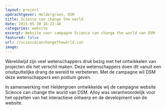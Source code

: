 ```yaml
---
layout: project
opdrachtgever: Heldergroen, DSM
title: Science can change the world
date: 2015-05-30 16:22:48
categories: website
excerpt: Website voor campagne Science can change the world van DSM
featured: false
url: //sciencecanchangetheworld.can
image: 
---
```

Wereldwijd zijn veel wetenschappers druk bezig met het ontwikkelen van projecten die het verschil maken. Deze wetenschappers doen dit vanuit een onuitputtelijke drang de wereld te verbeteren. Met de campagne wil DSM deze wetenschappers een podium geven.

In samenwerking met Heldergroen ontwikkelde wij de campagne website Science can change the world van DSM. Alloy was verantwoordelijk voor het opzetten van het interactieve ontwerp en de development van de website.

